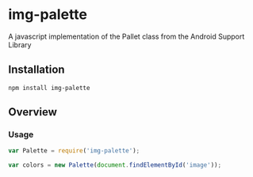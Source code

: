 img-palette
===========

A javascript implementation of the Pallet class from the Android Support Library

Installation
------------

    npm install img-palette

Overview
--------

### Usage

```javascript
var Palette = require('img-palette');

var colors = new Palette(document.findElementById('image'));
```
